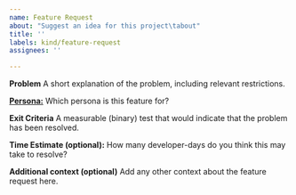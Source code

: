 ```yaml
---
name: Feature Request
about: "Suggest an idea for this project\tabout"
title: ''
labels: kind/feature-request
assignees: ''

---
```


<!-- 
Are you using Knative? If you do, we would love to know!
https://github.com/knative/community/issues/new?template=ADOPTERS.yaml&title=%5BADOPTERS%5D%3A+%24%7BCOMPANY+NAME+HERE%7D
-->

**Problem**
A short explanation of the problem, including relevant restrictions.

**[Persona:](https://github.com/knative/eventing/blob/main/docs/personas.md)**
Which persona is this feature for?

**Exit Criteria**
A measurable (binary) test that would indicate that the problem has been resolved.

**Time Estimate (optional):**
How many developer-days do you think this may take to resolve?

**Additional context (optional)**
Add any other context about the feature request here.
